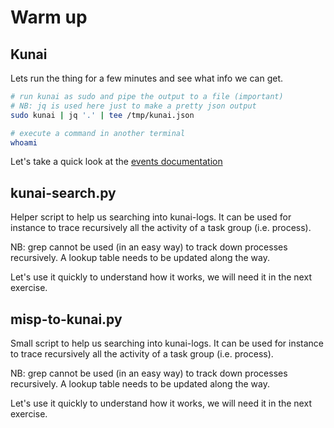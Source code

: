 # Warm up

## Kunai

Lets run the thing for a few minutes and see what info we can get.

```bash
# run kunai as sudo and pipe the output to a file (important)
# NB: jq is used here just to make a pretty json output
sudo kunai | jq '.' | tee /tmp/kunai.json

# execute a command in another terminal
whoami
```

Let's take a quick look at the [events documentation](https://why.kunai.rocks/docs/category/kunai---events)

## kunai-search.py

Helper script to help us searching into kunai-logs. It can be used for instance
to trace recursively all the activity of a task group (i.e. process).

NB: grep cannot be used (in an easy way) to track down processes recursively.
A lookup table needs to be updated along the way.

Let's use it quickly to understand how it works, we will need it in the next
exercise.

## misp-to-kunai.py

Small script to help us searching into kunai-logs. It can be used for instance
to trace recursively all the activity of a task group (i.e. process).

NB: grep cannot be used (in an easy way) to track down processes recursively.
A lookup table needs to be updated along the way.

Let's use it quickly to understand how it works, we will need it in the next
exercise.

